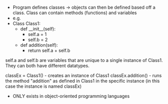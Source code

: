- Program defines classes -> objects can then be defined based off a class. Class can contain methods (functions) and variables 
- e.g.
- Class Class1:
	- def \_\_init\_\_(self):
		- self.a = 1
		- self.b = 2
	- def addition(self):
		- return self.a + self.b

self.a and self.b are variables that are unique to a single instance of Class1. They can both have different datatypes. 

classEx = Class1() - creates an instance of Class1
classEx.addition() - runs the method "addition" as defined in Class1 in the specific instance (in this case the instance is named classEx)

- ONLY exists in object-oriented programming languages 